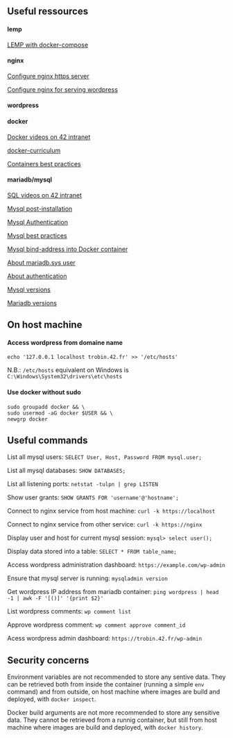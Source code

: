 ## Useful ressources

#### lemp

[LEMP with docker-compose](https://tech.osteel.me/posts/docker-for-local-web-development-part-1-a-basic-lemp-stack)

#### nginx

[Configure nginx https server](https://nginx.org/en/docs/http/configuring_https_servers.html)

[Configure nginx for serving wordpress](https://www.nginx.com/resources/wiki/start/topics/recipes/wordpress/)

#### wordpress

#### docker

[Docker videos on 42 intranet](https://elearning.intra.42.fr/searches/search?query=docker)

[docker-curriculum](https://docker-curriculum.com/)

[Containers best practices](https://cloud.google.com/architecture/best-practices-for-building-containers)

#### mariadb/mysql

[SQL videos on 42 intranet](https://elearning.intra.42.fr/searches/search?query=sql)

[Mysql post-installation](https://dev.mysql.com/doc/refman/8.0/en/postinstallation.html)

[Mysql Authentication](https://mariadb.com/kb/en/authentication-plugin-unix-socket/)

[Mysql best practices](https://docstore.mik.ua/orelly/weblinux2/orn/mysql_tips.html)

[Mysql bind-address into Docker container](http://txt.fliglio.com/2013/11/creating-a-mysql-docker-container/)

[About mariadb.sys user](https://www.thegeekdiary.com/what-is-the-purpose-of-mysql-syslocalhost-user/)

[About authentication](https://dba.stackexchange.com/a/209520)

[Mysql versions](https://endoflife.date/mysql)

[Mariadb versions](https://endoflife.date/mariadb)

## On host machine

#### Access wordpress from domaine name

```
echo '127.0.0.1 localhost trobin.42.fr' >> '/etc/hosts'
```

N.B.: `/etc/hosts` equivalent on Windows is `C:\Windows\System32\drivers\etc\hosts`

#### Use docker without sudo

```
sudo groupadd docker && \
sudo usermod -aG docker $USER && \
newgrp docker
```

## Useful commands

List all mysql users: `SELECT User, Host, Password FROM mysql.user;`

List all mysql databases: `SHOW DATABASES;`

List all listening ports: `netstat -tulpn | grep LISTEN`

Show user grants: `SHOW GRANTS FOR 'username'@'hostname';`

Connect to nginx service from host machine: `curl -k https://localhost`

Connect to nginx service from other service: `curl -k https://nginx`

Display user and host for current mysql session: `mysql> select user();`

Display data stored into a table: `SELECT * FROM table_name;`

Access wordpress administration dashboard: `https://example.com/wp-admin`

Ensure that mysql server is running: `mysqladmin version`

Get wordpress IP address from mariadb container: `ping wordpress | head -1 | awk -F '[()]' '{print $2}'`

List wordpress comments: `wp comment list`

Approve wordpress comment: `wp comment approve comment_id`

Acess wordpress admin dashboard: `https://trobin.42.fr/wp-admin`

## Security concerns

Environment variables are not recommended to store any sentive data.
They can be retrieved both from inside the container (running a simple `env` command) and from outside, on host machine where images are build and deployed, with `docker inspect`.

Docker build arguments are not more recommended to store any sensitive data.
They cannot be retrieved from a runnig container, but still from host machine where images are build and deployed, with `docker history`.
